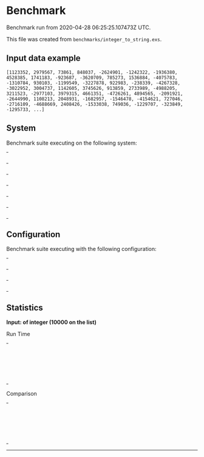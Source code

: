 # Benchmark

Benchmark run from 2020-04-28 06:25:25.107473Z UTC.

This file was created from `benchmarks/integer_to_string.exs`.

## Input data example

    [1123352, 2979567, 73861, 848037, -2624901, -1242322, -1936380, 4528385, 1741183, -923687, -3620709, 785273, 1536884, -4075783, -1310784, 930103, -1199549, -3227878, 922983, -238339, -4267328, -3022952, 3004737, 1142605, 3745626, 913859, 2733989, -4988205, 3211523, -2977103, 3979315, 4661351, -4726261, 4894565, -2091921, -2644990, 1108213, 2048931, -1682957, -1546478, -4154621, 727046, -2716109, -4688669, 2408426, -1533038, 749036, -1229707, -323849, -1295733, ...]

## System

Benchmark suite executing on the following system:

<table style="width: 1%">
  <tr>
    <th style="width: 1%; white-space: nowrap">Operating System</th>
    <td>macOS</td>
  </tr><tr>
    <th style="white-space: nowrap">CPU Information</th>
    <td style="white-space: nowrap">Intel(R) Core(TM) i5-9600K CPU @ 3.70GHz</td>
  </tr><tr>
    <th style="white-space: nowrap">Number of Available Cores</th>
    <td style="white-space: nowrap">6</td>
  </tr><tr>
    <th style="white-space: nowrap">Available Memory</th>
    <td style="white-space: nowrap">32 GB</td>
  </tr><tr>
    <th style="white-space: nowrap">Elixir Version</th>
    <td style="white-space: nowrap">1.10.3</td>
  </tr><tr>
    <th style="white-space: nowrap">Erlang Version</th>
    <td style="white-space: nowrap">22.3.3</td>
  </tr>
</table>

## Configuration

Benchmark suite executing with the following configuration:

<table style="width: 1%">
  <tr>
    <th style="width: 1%">:time</th>
    <td style="white-space: nowrap">5 s</td>
  </tr><tr>
    <th>:parallel</th>
    <td style="white-space: nowrap">1</td>
  </tr><tr>
    <th>:warmup</th>
    <td style="white-space: nowrap">2 s</td>
  </tr>
</table>

## Statistics


__Input: of integer (10000 on the list)__

Run Time
<table style="width: 1%">
  <tr>
    <th>Name</th>
    <th style="text-align: right">IPS</th>
    <th style="text-align: right">Average</th>
    <th style="text-align: right">Devitation</th>
    <th style="text-align: right">Median</th>
    <th style="text-align: right">99th&nbsp;%</th>
  </tr>
  <tr>
    <td style="white-space: nowrap">`Integer.to_string/1`</td>
    <td style="white-space: nowrap; text-align: right">1134.86</td>
    <td style="white-space: nowrap; text-align: right">0.88 ms</td>
    <td style="white-space: nowrap; text-align: right">±8.05%</td>
    <td style="white-space: nowrap; text-align: right">0.86 ms</td>
    <td style="white-space: nowrap; text-align: right">1.26 ms</td>
  </tr>
  <tr>
    <td style="white-space: nowrap">`Kernel.to_string/1`</td>
    <td style="white-space: nowrap; text-align: right">859.91</td>
    <td style="white-space: nowrap; text-align: right">1.16 ms</td>
    <td style="white-space: nowrap; text-align: right">±4.50%</td>
    <td style="white-space: nowrap; text-align: right">1.16 ms</td>
    <td style="white-space: nowrap; text-align: right">1.42 ms</td>
  </tr>
  <tr>
    <td style="white-space: nowrap">concatenate inside string</td>
    <td style="white-space: nowrap; text-align: right">757.95</td>
    <td style="white-space: nowrap; text-align: right">1.32 ms</td>
    <td style="white-space: nowrap; text-align: right">±4.46%</td>
    <td style="white-space: nowrap; text-align: right">1.31 ms</td>
    <td style="white-space: nowrap; text-align: right">1.59 ms</td>
  </tr>
</table>
Comparison
<table style="width: 1%">
  <tr>
    <th>Name</th>
    <th style="text-align: right">IPS</th>
    <th style="text-align: right">Slower</th>
  <tr>
    <td style="white-space: nowrap">`Integer.to_string/1`</td>
    <td style="white-space: nowrap;text-align: right">1134.86</td>
    <td>&nbsp;</td>
  </tr>
  <tr>
    <td style="white-space: nowrap">`Kernel.to_string/1`</td>
    <td style="white-space: nowrap; text-align: right">859.91</td>
    <td style="white-space: nowrap; text-align: right">1.32x</td>
  </tr>
  <tr>
    <td style="white-space: nowrap">concatenate inside string</td>
    <td style="white-space: nowrap; text-align: right">757.95</td>
    <td style="white-space: nowrap; text-align: right">1.5x</td>
  </tr>
</table>
<hr/>
